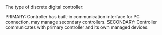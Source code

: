 ﻿The type of discrete digital controller: 

PRIMARY: Controller has built-in communication interface for PC connection, may manage secondary controllers.
SECONDARY: Controller communicates with primary controller and its own managed devices.